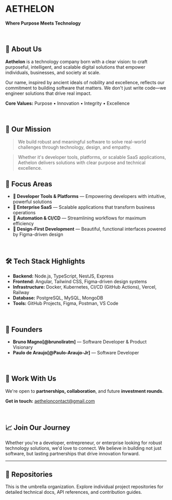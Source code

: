 # AETHELON

**Where Purpose Meets Technology**

</br>

## 🌌 About Us

**Aethelon** is a technology company born with a clear vision: to craft purposeful, intelligent, and scalable digital solutions that empower individuals, businesses, and society at scale.

Our name, inspired by ancient ideals of nobility and excellence, reflects our commitment to building software that matters. We don't just write code—we engineer solutions that drive real impact.

**Core Values:** Purpose • Innovation • Integrity • Excellence

</br>

## 🧭 Our Mission

> We build robust and meaningful software to solve real-world challenges through technology, design, and empathy.

> Whether it's developer tools, platforms, or scalable SaaS applications, Aethelon delivers solutions with clear purpose and technical excellence.

## 🎯 Focus Areas

- **🚀 Developer Tools & Platforms** — Empowering developers with intuitive, powerful solutions
- **🏢 Enterprise SaaS** — Scalable applications that transform business operations
- **🔧 Automation & CI/CD** — Streamlining workflows for maximum efficiency
- **🎨 Design-First Development** — Beautiful, functional interfaces powered by Figma-driven design

</br>

## 🛠 Tech Stack Highlights

- **Backend:** Node.js, TypeScript, NestJS, Express
- **Frontend:** Angular, Tailwind CSS, Figma-driven design systems
- **Infrastructure:** Docker, Kubernetes, CI/CD (GitHub Actions), Vercel, Railway
- **Database:** PostgreSQL, MySQL, MongoDB
- **Tools:** GitHub Projects, Figma, Postman, VS Code

</br>

## 👥 Founders

- **Bruno Magno[@brunoliratm]** — Software Developer & Product Visionary
- **Paulo de Araujo[@Paulo-Araujo-Jr]** — Software Developer

</br>

## 🤝 Work With Us

We're open to **partnerships, collaboration**, and future **investment rounds**.

**Get in touch:** [aetheloncontact@gmail.com](mailto:aetheloncontact@gmail.com)

</br>

## 📈 Join Our Journey

Whether you're a developer, entrepreneur, or enterprise looking for robust technology solutions, we'd love to connect. We believe in building not just software, but lasting partnerships that drive innovation forward.

---

## 📌 Repositories

This is the umbrella organization. Explore individual project repositories for detailed technical docs, API references, and contribution guides.
